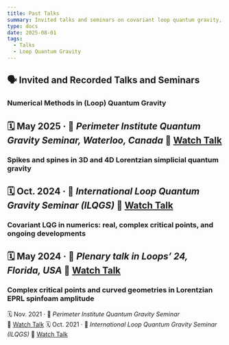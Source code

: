 ```yaml
---
title: Past Talks
summary: Invited talks and seminars on covariant loop quantum gravity, spinfoam cosmology, quantum gravity numerics, and star collapse.
type: docs
date: 2025-08-01
tags:
  - Talks
  - Loop Quantum Gravity
---
```


## 🗣️ Invited and Recorded Talks and Seminars

### Numerical Methods in (Loop) Quantum Gravity  
🗓️ May 2025 · 📍 *Perimeter Institute Quantum Gravity Seminar, Waterloo, Canada*
🎥 [Watch Talk](https://pirsa.org/25050022)
---

### Spikes and spines in 3D and 4D Lorentzian simplicial quantum gravity  
🗓️ Oct. 2024 · 📍 *International Loop Quantum Gravity Seminar (ILQGS)*
🎥 [Watch Talk](https://relativity.phys.lsu.edu/ilqgs/qu102224.mp4)
---

### Covariant LQG in numerics: real, complex critical points, and ongoing developments  
🗓️ May 2024 · 📍 *Plenary talk in Loops’ 24, Florida, USA*
🎥 [Watch Talk](https://www.youtube.com/watch?v=6-V_8IJfPLU)
---

### Complex critical points and curved geometries in Lorentzian EPRL spinfoam amplitude  
🗓️ Nov. 2021 · 📍 *Perimeter Institute Quantum Gravity Seminar*  
🎥 [Watch Talk](https://pirsa.org/21110039)
🗓️ Oct. 2021 · 📍 *International Loop Quantum Gravity Seminar (ILQGS)*
🎥 [Watch Talk](https://relativity.phys.lsu.edu/ilqgs/qu100521.mp4)
